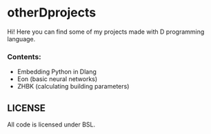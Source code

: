 # otherDprojects
Hi! Here you can find some of my projects made with D programming language.

### Contents:
- Embedding Python in Dlang
- Eon (basic neural networks)
- ZHBK (calculating building parameters)

## LICENSE
All code is licensed under BSL.



